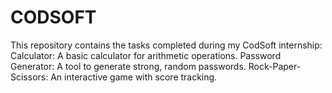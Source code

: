# CODSOFT
This repository contains the tasks completed during my CodSoft internship:  Calculator: A basic calculator for arithmetic operations. Password Generator: A tool to generate strong, random passwords. Rock-Paper-Scissors: An interactive game with score tracking.
